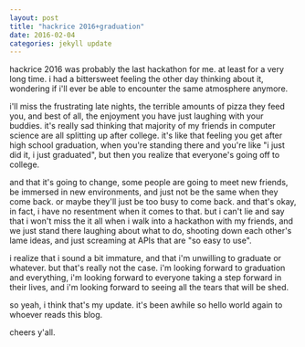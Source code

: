 ```yaml
---
layout: post
title: "hackrice 2016+graduation" 
date: 2016-02-04
categories: jekyll update
---
```


hackrice 2016 was probably the last hackathon for me. at least for a very long time. i had a bittersweet feeling the other day thinking about it, wondering if i'll ever be able to encounter the same atmosphere anymore.

i'll miss the frustrating late nights, the terrible amounts of pizza they feed you, and best of all, the enjoyment you have just laughing with your buddies. it's really sad thinking that majority of my friends in computer science are all splitting up after college. it's like that feeling you get after high school graduation, when you're standing there and you're like "i just did it, i just graduated", but then you realize that everyone's going off to college.

and that it's going to change, some people are going to meet new friends, be immersed in new environments, and just not be the same when they come back. or maybe they'll just be too busy to come back. and that's okay, in fact, i have no resentment when it comes to that. but i can't lie and say that i won't miss the it all when i walk into a hackathon with my friends, and we just stand there laughing about what to do, shooting down each other's lame ideas, and just screaming at APIs that are "so easy to use". 

i realize that i sound a bit immature, and that i'm unwilling to graduate or whatever. but that's really not the case. i'm looking forward to graduation and everything, i'm looking forward to everyone taking a step forward in their lives, and i'm looking forward to seeing all the tears that will be shed.

 
so yeah, i think that's my update. it's been awhile so hello world again to whoever reads this blog. 

cheers y'all.
